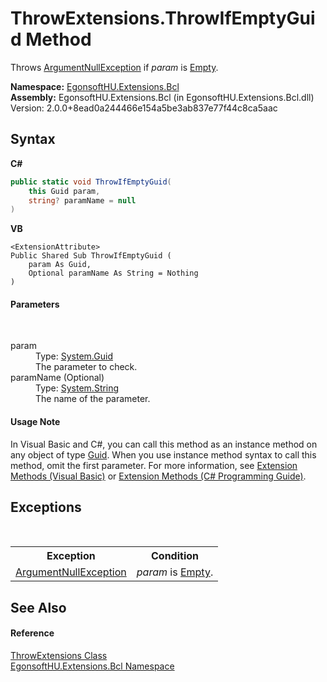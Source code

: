 # ThrowExtensions.ThrowIfEmptyGuid Method 
 

Throws <a href="https://docs.microsoft.com/dotnet/api/system.argumentnullexception" target="_blank" rel="noopener noreferrer">ArgumentNullException</a> if *param* is <a href="https://docs.microsoft.com/dotnet/api/system.guid.empty" target="_blank" rel="noopener noreferrer">Empty</a>.

**Namespace:**&nbsp;<a href="N_EgonsoftHU_Extensions_Bcl.md">EgonsoftHU.Extensions.Bcl</a><br />**Assembly:**&nbsp;EgonsoftHU.Extensions.Bcl (in EgonsoftHU.Extensions.Bcl.dll) Version: 2.0.0+8ead0a244466e154a5be3ab837e77f44c8ca5aac

## Syntax

**C#**<br />
``` C#
public static void ThrowIfEmptyGuid(
	this Guid param,
	string? paramName = null
)
```

**VB**<br />
``` VB
<ExtensionAttribute>
Public Shared Sub ThrowIfEmptyGuid ( 
	param As Guid,
	Optional paramName As String = Nothing
)
```


#### Parameters
&nbsp;<dl><dt>param</dt><dd>Type: <a href="https://docs.microsoft.com/dotnet/api/system.guid" target="_blank" rel="noopener noreferrer">System.Guid</a><br />The parameter to check.</dd><dt>paramName (Optional)</dt><dd>Type: <a href="https://docs.microsoft.com/dotnet/api/system.string" target="_blank" rel="noopener noreferrer">System.String</a><br />The name of the parameter.</dd></dl>

#### Usage Note
In Visual Basic and C#, you can call this method as an instance method on any object of type <a href="https://docs.microsoft.com/dotnet/api/system.guid" target="_blank" rel="noopener noreferrer">Guid</a>. When you use instance method syntax to call this method, omit the first parameter. For more information, see <a href="https://docs.microsoft.com/dotnet/visual-basic/programming-guide/language-features/procedures/extension-methods" target="_blank" rel="noopener noreferrer">Extension Methods (Visual Basic)</a> or <a href="https://docs.microsoft.com/dotnet/csharp/programming-guide/classes-and-structs/extension-methods" target="_blank" rel="noopener noreferrer">Extension Methods (C# Programming Guide)</a>.

## Exceptions
&nbsp;<table><tr><th>Exception</th><th>Condition</th></tr><tr><td><a href="https://docs.microsoft.com/dotnet/api/system.argumentnullexception" target="_blank" rel="noopener noreferrer">ArgumentNullException</a></td><td>*param* is <a href="https://docs.microsoft.com/dotnet/api/system.guid.empty" target="_blank" rel="noopener noreferrer">Empty</a>.</td></tr></table>

## See Also


#### Reference
<a href="T_EgonsoftHU_Extensions_Bcl_ThrowExtensions.md">ThrowExtensions Class</a><br /><a href="N_EgonsoftHU_Extensions_Bcl.md">EgonsoftHU.Extensions.Bcl Namespace</a><br />